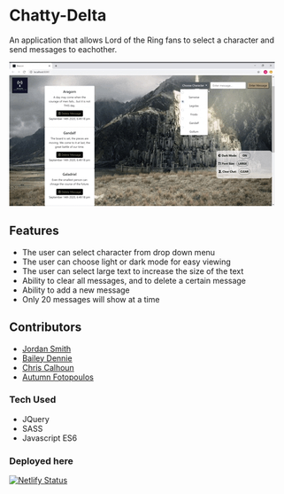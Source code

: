 # Chatty-Delta

An application that allows Lord of the Ring fans to select a character and send messages to eachother.

![](./images/Animated%20GIF-downsized.gif)

## Features

* The user can select character from drop down menu 
* The user can choose light or dark mode for easy viewing
* The user can select large text to increase the size of the text
* Ability to clear all messages, and to delete a certain message
* Ability to add a new message
* Only 20 messages will show at a time 

## Contributors
* [Jordan Smith](https://github.com/JSmith989)
* [Bailey Dennie](https://github.com/BaileyEDennis)
* [Chris Calhoun](https://github.com/chris-calhoun)
* [Autumn Fotopoulos](https://github.com/AutumnFoto)

### Tech Used

* JQuery
* SASS
* Javascript ES6

### Deployed here

[![Netlify Status](https://api.netlify.com/api/v1/badges/73a0f7c7-7d0c-4381-8981-193605f1d4a5/deploy-status)](https://app.netlify.com/sites/chatty-delta/deploys)
